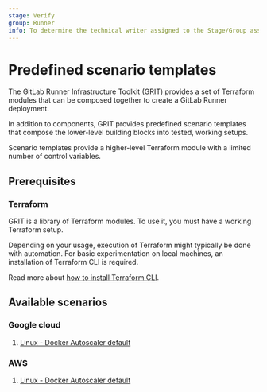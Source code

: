 ```yaml
---
stage: Verify
group: Runner
info: To determine the technical writer assigned to the Stage/Group associated with this page, see https://handbook.gitlab.com/handbook/product/ux/technical-writing/#assignments
---
```


# Predefined scenario templates

The GitLab Runner Infrastructure Toolkit (GRIT) provides a set of Terraform modules
that can be composed together to create a GitLab Runner deployment.

In addition to components, GRIT provides predefined
scenario templates that compose the lower-level building blocks into
tested, working setups.

Scenario templates provide a higher-level Terraform module
with a limited number of control variables.

## Prerequisites

### Terraform

GRIT is a library of Terraform modules. To use it, you must have a working Terraform setup.

Depending on your usage, execution of Terraform might typically be done with automation.
For basic experimentation on local machines, an installation of Terraform CLI is
required.

Read more about [how to install Terraform CLI](https://developer.hashicorp.com/terraform/install).

## Available scenarios

### Google cloud

1. [Linux - Docker Autoscaler default](google/linux/docker-autoscaler-default)

### AWS

1. [Linux - Docker Autoscaler default](aws/linux/docker-autoscaler-default)
